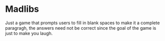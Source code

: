 # Madlibs
Just a game that prompts users to fill in blank spaces to make it a complete paragragh, the answers need not be correct since the goal of the game is just to make you laugh.
